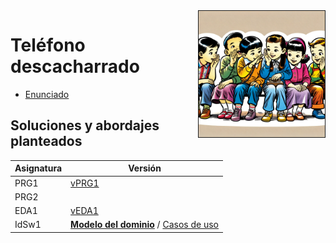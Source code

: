 <img src="images/comicPhone.png" align=right width=40% border=1>

# Teléfono descacharrado

- [Enunciado](enunciado.md)

## Soluciones y abordajes planteados

|Asignatura|Versión|
|-|-|
PRG1|[vPRG1](/src/vPRG1/README.md)
PRG2|
EDA1|[vEDA1](src/vEDA1/README.md)
IdSw1|[**Modelo del dominio**](mdd.md) / [Casos de uso](cdu.md)
